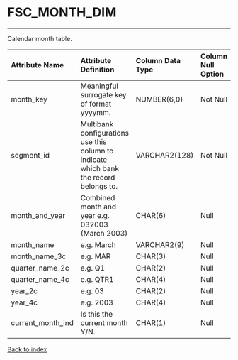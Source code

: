 # FSC_MONTH_DIM

---

Calendar month table.

| Attribute Name    | Attribute Definition                                                                   | Column Data Type   | Column Null Option   | Column Is PK   | Column Is FK   |
|:------------------|:---------------------------------------------------------------------------------------|:-------------------|:---------------------|:---------------|:---------------|
| month_key         | Meaningful surrogate key of format yyyymm.                                             | NUMBER(6,0)        | Not Null             | Yes            | No             |
| segment_id        | Multibank configurations use this column to indicate which bank the record belongs to. | VARCHAR2(128)      | Not Null             | Yes            | No             |
| month_and_year    | Combined month and year e.g. 032003 (March 2003)                                       | CHAR(6)            | Null                 | No             | No             |
| month_name        | e.g. March                                                                             | VARCHAR2(9)        | Null                 | No             | No             |
| month_name_3c     | e.g. MAR                                                                               | CHAR(3)            | Null                 | No             | No             |
| quarter_name_2c   | e.g. Q1                                                                                | CHAR(2)            | Null                 | No             | No             |
| quarter_name_4c   | e.g. QTR1                                                                              | CHAR(4)            | Null                 | No             | No             |
| year_2c           | e.g. 03                                                                                | CHAR(2)            | Null                 | No             | No             |
| year_4c           | e.g. 2003                                                                              | CHAR(4)            | Null                 | No             | No             |
| current_month_ind | Is this the current month Y/N.                                                         | CHAR(1)            | Null                 | No             | No             |

[Back to index](./index.md)